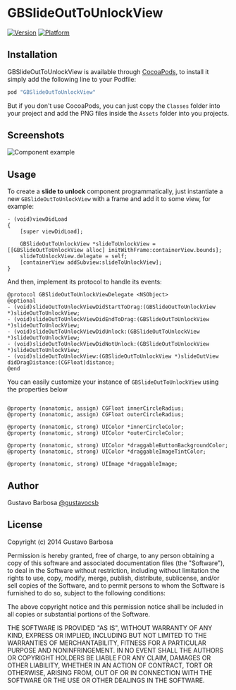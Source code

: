 # GBSlideOutToUnlockView


[![Version](http://cocoapod-badges.herokuapp.com/v/GBSlideOutToUnlockView/badge.png)](http://cocoadocs.org/docsets/GBSlideOutToUnlockView)
[![Platform](http://cocoapod-badges.herokuapp.com/p/GBSlideOutToUnlockView/badge.png)](http://cocoadocs.org/docsets/GBSlideOutToUnlockView)

## Installation

GBSlideOutToUnlockView is available through [CocoaPods](http://cocoapods.org), to install
it simply add the following line to your Podfile:

```ruby
pod "GBSlideOutToUnlockView"
```

But if you don't use CocoaPods, you can just copy the `Classes` folder into your project and add the PNG files inside the `Assets` folder into you projects.

## Screenshots

![Component example](https://raw.github.com/barbosa/GBSlideOutToUnlockView/master/screenshot.gif)

## Usage

To create a **slide to unlock** component programmatically, just instantiate a new `GBSlideOutToUnlockView` with a frame and add it to some view, for example:

```objc
- (void)viewDidLoad
{
    [super viewDidLoad];
    
    GBSlideOutToUnlockView *slideToUnlockView = [[GBSlideOutToUnlockView alloc] initWithFrame:containerView.bounds];
    slideToUnlockView.delegate = self;
    [containerView addSubview:slideToUnlockView];
}
```

And then, implement its protocol to handle its events:

```objc
@protocol GBSlideOutToUnlockViewDelegate <NSObject>
@optional
- (void)slideOutToUnlockViewDidStartToDrag:(GBSlideOutToUnlockView *)slideOutToUnlockView;
- (void)slideOutToUnlockViewDidEndToDrag:(GBSlideOutToUnlockView *)slideOutToUnlockView;
- (void)slideOutToUnlockViewDidUnlock:(GBSlideOutToUnlockView *)slideOutToUnlockView;
- (void)slideOutToUnlockViewDidNotUnlock:(GBSlideOutToUnlockView *)slideOutToUnlockView;
- (void)slideOutToUnlockView:(GBSlideOutToUnlockView *)slideOutView didDragDistance:(CGFloat)distance;
@end
```

You can easily customize your instance of `GBSlideOutToUnlockView` using the properties below

```objc

@property (nonatomic, assign) CGFloat innerCircleRadius;
@property (nonatomic, assign) CGFloat outerCircleRadius;

@property (nonatomic, strong) UIColor *innerCircleColor;
@property (nonatomic, strong) UIColor *outerCircleColor;

@property (nonatomic, strong) UIColor *draggableButtonBackgroundColor;
@property (nonatomic, strong) UIColor *draggableImageTintColor;

@property (nonatomic, strong) UIImage *draggableImage;
```

## Author

Gustavo Barbosa [@gustavocsb](http://twitter.com/gustavocsb)

## License

Copyright (c) 2014 Gustavo Barbosa

Permission is hereby granted, free of charge, to any person obtaining a copy
of this software and associated documentation files (the "Software"), to deal
in the Software without restriction, including without limitation the rights
to use, copy, modify, merge, publish, distribute, sublicense, and/or sell
copies of the Software, and to permit persons to whom the Software is
furnished to do so, subject to the following conditions:

The above copyright notice and this permission notice shall be included in
all copies or substantial portions of the Software.

THE SOFTWARE IS PROVIDED "AS IS", WITHOUT WARRANTY OF ANY KIND, EXPRESS OR
IMPLIED, INCLUDING BUT NOT LIMITED TO THE WARRANTIES OF MERCHANTABILITY,
FITNESS FOR A PARTICULAR PURPOSE AND NONINFRINGEMENT. IN NO EVENT SHALL THE
AUTHORS OR COPYRIGHT HOLDERS BE LIABLE FOR ANY CLAIM, DAMAGES OR OTHER
LIABILITY, WHETHER IN AN ACTION OF CONTRACT, TORT OR OTHERWISE, ARISING FROM,
OUT OF OR IN CONNECTION WITH THE SOFTWARE OR THE USE OR OTHER DEALINGS IN
THE SOFTWARE.
